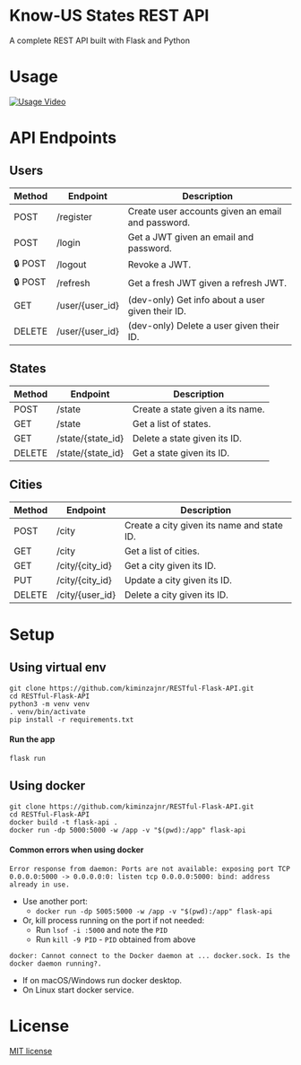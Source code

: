 # Know-US States REST API
A complete REST API built with Flask and Python

# Usage


[![Usage Video](https://img.youtube.com/vi/bBXlP1QsGLc/0.jpg)](https://www.youtube.com/watch?v=bBXlP1QsGLc)


# API Endpoints

## Users

| Method | Endpoint          | Description                                       |
|--------|-------------------|---------------------------------------------------|
| POST   | /register         | Create user accounts given an email and password. |
| POST   | /login            | Get a JWT given an email and password.            |
| 🔒 POST | /logout          | Revoke a JWT.                                     |
| 🔒 POST | /refresh          | Get a fresh JWT given a refresh JWT.              |
| GET    | /user/{user_id}   | (dev-only) Get info about a user given their ID.  |
| DELETE | /user/{user_id}   | (dev-only) Delete a user given their ID.          |

## States

| Method | Endpoint          | Description                                       |
|--------|-------------------|---------------------------------------------------|
| POST   | /state            | Create a state given a its name.                  |
| GET   | /state             | Get a list of states.                             |
| GET | /state/{state_id}    | Delete a state given its ID.                      |
| DELETE | /state/{state_id} | Get a state given its ID.                         |

## Cities

| Method | Endpoint          | Description                                       |
|--------|-------------------|---------------------------------------------------|
| POST   | /city             | Create a city given its name and state ID.        |
| GET    | /city             | Get a list of cities.                             |
| GET    | /city/{city_id}   | Get a city given its ID.                          |
| PUT    | /city/{city_id}   | Update a city given its ID.                       |
| DELETE | /city/{user_id}   | Delete a city given its ID.                       |

# Setup

## Using virtual env
```
git clone https://github.com/kiminzajnr/RESTful-Flask-API.git
cd RESTful-Flask-API
python3 -m venv venv
. venv/bin/activate
pip install -r requirements.txt
```

#### Run the app
```
flask run
```

## Using docker
```
git clone https://github.com/kiminzajnr/RESTful-Flask-API.git
cd RESTful-Flask-API
docker build -t flask-api .
docker run -dp 5000:5000 -w /app -v "$(pwd):/app" flask-api
```

#### Common errors when using docker
`Error response from daemon: Ports are not available: exposing port TCP 0.0.0.0:5000 -> 0.0.0.0:0: listen tcp 0.0.0.0:5000: bind: address already in use.`

- Use another port:
    - `docker run -dp 5005:5000 -w /app -v "$(pwd):/app" flask-api`
- Or, kill process running on the port if not needed:
    - Run `lsof -i :5000` and note the `PID`
    - Run `kill -9 PID` - `PID` obtained from above

`docker: Cannot connect to the Docker daemon at ... docker.sock. Is the docker daemon running?.`
- If on macOS/Windows run docker desktop.
- On Linux start docker service.

# License
[MIT license](/LICENSE)
